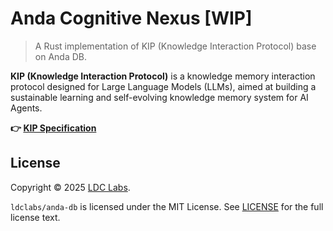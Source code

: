 # Anda Cognitive Nexus [WIP]
> A Rust implementation of KIP (Knowledge Interaction Protocol) base on Anda DB.

**KIP (Knowledge Interaction Protocol)** is a knowledge memory interaction protocol designed for Large Language Models (LLMs), aimed at building a sustainable learning and self-evolving knowledge memory system for AI Agents.

**👉 [KIP Specification](https://github.com/ldclabs/KIP)**

## License

Copyright © 2025 [LDC Labs](https://github.com/ldclabs).

`ldclabs/anda-db` is licensed under the MIT License. See [LICENSE](../../LICENSE) for the full license text.
